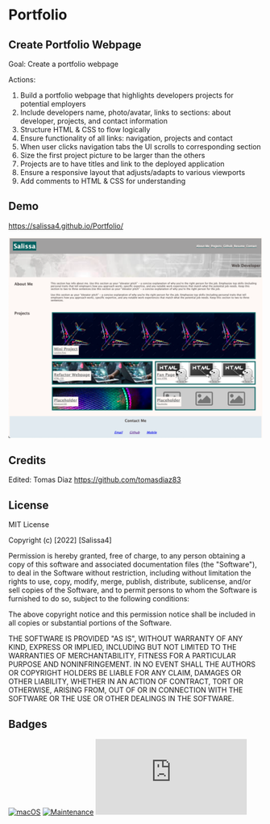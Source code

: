 # Portfolio

## Create Portfolio Webpage

Goal: Create a portfolio webpage 

Actions:
1. Build a portfolio webpage that highlights developers projects for potential employers
2. Include developers name, photo/avatar, links to sections: about developer, projects, and contact information
3. Structure HTML & CSS to flow logically
4. Ensure functionality of all links: navigation, projects and contact
5. When user clicks navigation tabs the UI scrolls to corresponding section 
6. Size the first project picture to be larger than the others
7. Projects are to have titles and link to the deployed application
8. Ensure a responsive layout that adjusts/adapts to various viewports
9. Add comments to HTML & CSS for understanding



## Demo

https://salissa4.github.io/Portfolio/

<img src="./assets/Images/portfolio.jpeg">

## Credits

Edited: Tomas Diaz https://github.com/tomasdiaz83

## License

MIT License

Copyright (c) [2022] [Salissa4]

Permission is hereby granted, free of charge, to any person obtaining a copy
of this software and associated documentation files (the "Software"), to deal
in the Software without restriction, including without limitation the rights
to use, copy, modify, merge, publish, distribute, sublicense, and/or sell
copies of the Software, and to permit persons to whom the Software is
furnished to do so, subject to the following conditions:

The above copyright notice and this permission notice shall be included in all
copies or substantial portions of the Software.

THE SOFTWARE IS PROVIDED "AS IS", WITHOUT WARRANTY OF ANY KIND, EXPRESS OR
IMPLIED, INCLUDING BUT NOT LIMITED TO THE WARRANTIES OF MERCHANTABILITY,
FITNESS FOR A PARTICULAR PURPOSE AND NONINFRINGEMENT. IN NO EVENT SHALL THE
AUTHORS OR COPYRIGHT HOLDERS BE LIABLE FOR ANY CLAIM, DAMAGES OR OTHER
LIABILITY, WHETHER IN AN ACTION OF CONTRACT, TORT OR OTHERWISE, ARISING FROM,
OUT OF OR IN CONNECTION WITH THE SOFTWARE OR THE USE OR OTHER DEALINGS IN THE
SOFTWARE.

## Badges

[![macOS](https://svgshare.com/i/ZjP.svg)](https://svgshare.com/i/ZjP.svg)
[![Maintenance](https://img.shields.io/badge/Maintained%3F-no-red.svg)](https://bitbucket.org/lbesson/ansi-colors)
[![GitHub license](https://badgen.net/github/license/Naereen/Strapdown.js)](https://github.com/Naereen/StrapDown.js/blob/master/LICENSE)
